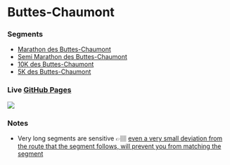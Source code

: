 # Buttes-Chaumont

### Segments 
- [Marathon des Buttes-Chaumont](https://www.strava.com/segments/26676892)
- [Semi Marathon des Buttes-Chaumont](https://www.strava.com/segments/26676910)
- [10K des Buttes-Chaumont](https://www.strava.com/segments/26676947)
- [5K des Buttes-Chaumont](https://www.strava.com/segments/26676957)

### Live [GitHub Pages](https://stefanoschrs.github.io/buttes-chaumont.fr/)
<img src="https://i.ibb.co/dgC2C22/image.png" />

### Notes
- Very long segments are sensitive 👉🏽 [even a very small deviation from the route that the segment follows, will prevent you from matching the segment](https://support.strava.com/hc/en-us/articles/216918227-Optimizing-Segment-Creation-how-to-create-good-segments#long)
